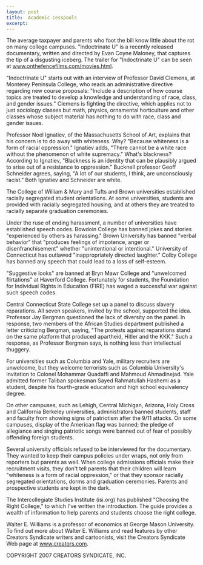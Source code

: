 ```yaml
---
layout: post
title:  Academic Cesspools
excerpt:
---
```


The average taxpayer and parents who foot the bill know little about the rot on many college campuses. "Indoctrinate U" is a recently released documentary, written and directed by Evan Coyne Maloney, that captures the tip of a disgusting iceberg. The trailer for "Indoctrinate U" can be seen at www.onthefencefilms.com/movies.html.

"Indoctrinate U" starts out with an interview of Professor David Clemens, at Monterey Peninsula College, who reads an administrative directive regarding new course proposals: "Include a description of how course topics are treated to develop a knowledge and understanding of race, class, and gender issues." Clemens is fighting the directive, which applies not to just sociology classes but math, physics, ornamental horticulture and other classes whose subject material has nothing to do with race, class and gender issues.

Professor Noel Ignatiev, of the Massachusetts School of Art, explains that his concern is to do away with whiteness. Why? "Because whiteness is a form of racial oppression." Ignatiev adds, "There cannot be a white race without the phenomenon of white supremacy." What's blackness? According to Ignatiev, "Blackness is an identity that can be plausibly argued to arise out of a resistance to oppression." Bucknell professor Geoff Schneider agrees, saying, "A lot of our students, I think, are unconsciously racist." Both Ignatiev and Schneider are white.

The College of William & Mary and Tufts and Brown universities established racially segregated student orientations. At some universities, students are provided with racially segregated housing, and at others they are treated to racially separate graduation ceremonies.

Under the ruse of ending harassment, a number of universities have established speech codes. Bowdoin College has banned jokes and stories "experienced by others as harassing." Brown University has banned "verbal behavior" that "produces feelings of impotence, anger or disenfranchisement" whether "unintentional or intentional." University of Connecticut has outlawed "inappropriately directed laughter." Colby College has banned any speech that could lead to a loss of self-esteem.

 "Suggestive looks" are banned at Bryn Mawr College and "unwelcomed flirtations" at Haverford College. Fortunately for students, the Foundation for Individual Rights in Education (FIRE) has waged a successful war against such speech codes.

Central Connecticut State College set up a panel to discuss slavery reparations. All seven speakers, invited by the school, supported the idea. Professor Jay Bergman questioned the lack of diversity on the panel. In response, two members of the African Studies department published a letter criticizing Bergman, saying, "The protests against reparations stand on the same platform that produced apartheid, Hitler and the KKK." Such a response, as Professor Bergman says, is nothing less than intellectual thuggery.

For universities such as Columbia and Yale, military recruiters are unwelcome, but they welcome terrorists such as Columbia University's invitation to Colonel Mohammar Quadaffi and Mahmoud Ahmadinejad. Yale admitted former Taliban spokesman Sayed Rahmatullah Hashemi as a student, despite his fourth-grade education and high school equivalency degree.

On other campuses, such as Lehigh, Central Michigan, Arizona, Holy Cross and California Berkeley universities, administrators banned students, staff and faculty from showing signs of patriotism after the 9/11 attacks. On some campuses, display of the American flag was banned; the pledge of allegiance and singing patriotic songs were banned out of fear of possibly offending foreign students.

Several university officials refused to be interviewed for the documentary. They wanted to keep their campus policies under wraps, not only from reporters but parents as well. When college admissions officials make their recruitment visits, they don't tell parents that their children will learn "whiteness is a form of racial oppression," or that they sponsor racially segregated orientations, dorms and graduation ceremonies. Parents and prospective students are kept in the dark.

The Intercollegiate Studies Institute (isi.org) has published "Choosing the Right College," to which I've written the introduction. The guide provides a wealth of information to help parents and students choose the right college.

Walter E. Williams is a professor of economics at George Mason University. To find out more about Walter E. Williams and read features by other Creators Syndicate writers and cartoonists, visit the Creators Syndicate Web page at www.creators.com.

COPYRIGHT 2007 CREATORS SYNDICATE, INC.
